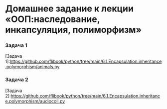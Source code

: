 # Домашнее задание к лекции «ООП:наследование, инкапсуляция, полиморфизм»

### Задача 1

[Задача 1]:https://github.com/flibook/python/tree/main/6.1.Encapsulation.inheritance.polymorphism/animals.py <br />

### Задача 2

[Задача 2]:https://github.com/flibook/python/tree/main/6.1.Encapsulation.inheritance.polymorphism/audiocoll.py<br />